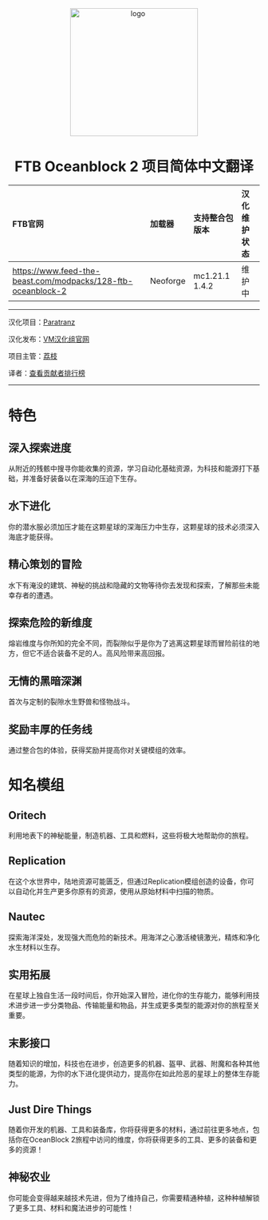 <div align="center"> 
   <img height="256px" width="256px" alt="logo" src="https://www.feed-the-beast.com/_next/image?url=https%3A%2F%2Fcdn.feed-the-beast.com%2Fblob%2Ffa%2Ffae647b9fa950ab09081ca6b395ea02dd06c7532b09b22fc3eb035b3092f7f78.png&w=640&q=75"/>
   <h1>FTB Oceanblock 2 项目简体中文翻译</h1>
</div>

| FTB官网                                                        | 加载器   | 支持整合包版本 | 汉化维护状态 |
| :------------------------------------------------------------- | :------- | :------------- | :----------- |
| <https://www.feed-the-beast.com/modpacks/128-ftb-oceanblock-2> | Neoforge | mc1.21.1 1.4.2 | 维护中       |

---

汉化项目：[Paratranz](https://paratranz.cn/projects/13486)

汉化发布：[VM汉化组官网](https://vmct-cn.top/modpacks/oceanblock2)

项目主管：[荔枝](https://github.com/Litchiiiiii)

译者：[查看贡献者排行榜](https://paratranz.cn/projects/13486/leaderboard)

---

# 特色

## 深入探索进度
从附近的残骸中搜寻你能收集的资源，学习自动化基础资源，为科技和能源打下基础，并准备好装备以在深海的压迫下生存。

## 水下进化
你的潜水服必须加压才能在这颗星球的深海压力中生存，这颗星球的技术必须深入海底才能获得。

## 精心策划的冒险
水下有淹没的建筑、神秘的挑战和隐藏的文物等待你去发现和探索，了解那些未能幸存者的遭遇。

## 探索危险的新维度
熔岩维度与你所知的完全不同，而裂隙似乎是你为了逃离这颗星球而冒险前往的地方，但它不适合装备不足的人。高风险带来高回报。

## 无情的黑暗深渊
首次与定制的裂隙水生野兽和怪物战斗。

## 奖励丰厚的任务线
通过整合包的体验，获得奖励并提高你对关键模组的效率。

# 知名模组

## Oritech
利用地表下的神秘能量，制造机器、工具和燃料，这些将极大地帮助你的旅程。

## Replication
在这个水世界中，陆地资源可能匮乏，但通过Replication模组创造的设备，你可以自动化并生产更多你原有的资源，使用从原始材料中扫描的物质。

## Nautec
探索海洋深处，发现强大而危险的新技术。用海洋之心激活棱镜激光，精炼和净化水生材料以生存。

## 实用拓展
在星球上独自生活一段时间后，你开始深入冒险，进化你的生存能力，能够利用技术进步进一步分类物品、传输能量和物品，并生成更多类型的能源对你的旅程至关重要。

## 末影接口
随着知识的增加，科技也在进步，创造更多的机器、盔甲、武器、附魔和各种其他类型的能源，为你的水下进化提供动力，提高你在如此险恶的星球上的整体生存能力。

## Just Dire Things
随着你开发的机器、工具和装备库，你将获得更多的材料，通过前往更多地点，包括你在OceanBlock 2旅程中访问的维度，你将获得更多的工具、更多的装备和更多的资源！

## 神秘农业
你可能会变得越来越技术先进，但为了维持自己，你需要精通种植，这种种植解锁了更多工具、材料和魔法进步的可能性！

